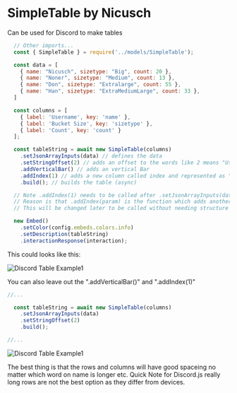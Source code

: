 # SimpleTable by Nicusch

Can be used for Discord to make tables

```js
  // Other imports...
  const { SimpleTable } = require('../models/SimpleTable');

  const data = [
    { name: "Nicusch", sizetype: "Big", count: 20 },
    { name: "Noner", sizetype: "Medium", count: 13 },
    { name: "Don", sizetype: "Extralarge", count: 55 },
    { name: "Han", sizetype: "ExtraMediumLarge", count: 33 },
  ]

  const columns = [
    { label: 'Username', key: 'name' },
    { label: 'Bucket Size', key: 'sizetype' },
    { label: 'Count', key: 'count' }
  ];

  const tableString = await new SimpleTable(columns)
    .setJsonArrayInputs(data) // defines the data
    .setStringOffset(2) // adds an offset to the words like 2 means "Username  Bucket Size"
    .addVerticalBar() // adds an vertical Bar
    .addIndex(1) // adds a new column called index and represented as "#" the argumnet "1" defines the start count like 1,2,3,...
    .build(); // builds the table (async)

  // Note .addIndex(1) needs to be called after .setJsonArrayInputs(data)
  // Reason is that .addIndex(param) is the function which adds another data entry. Otherwise .setJsonArrayInputs(data) would replace the entire data
  // This will be changed later to be called without needing structure

  new Embed()
    .setColor(config.embeds.colors.info)
    .setDescription(tableString)
    .interactionResponse(interaction);
```

This could looks like this:

![Discord Table Example1](https://raw.githubusercontent.com/Nicuschgifthub/SimpleTable/master/images/example.png)


You can also leave out the ".addVerticalBar()" and ".addIndex(1)"
```js
//...

  const tableString = await new SimpleTable(columns)
    .setJsonArrayInputs(data)
    .setStringOffset(2)
    .build();

//...
```

![Discord Table Example1](https://raw.githubusercontent.com/Nicuschgifthub/SimpleTable/master/images/example2.png)

The best thing is that the rows and columns will have good spaceing no matter which word on name is longer etc.
Quick Note for Discord.js really long rows are not the best option as they differ from devices.